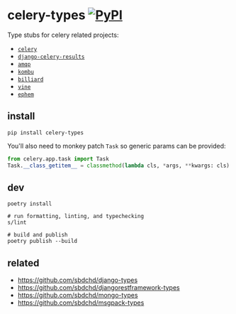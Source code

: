 # celery-types [![PyPI](https://img.shields.io/pypi/v/celery-types.svg)](https://pypi.org/project/celery-types/)

Type stubs for celery related projects:

- [`celery`](https://github.com/celery/celery)
- [`django-celery-results`](https://github.com/celery/django-celery-results)
- [`amqp`](http://github.com/celery/py-amqp)
- [`kombu`](https://github.com/celery/kombu)
- [`billiard`](https://github.com/celery/billiard)
- [`vine`](https://github.com/celery/vine)
- [`ephem`](https://github.com/brandon-rhodes/pyephem)

## install

```shell
pip install celery-types
```

You'll also need to monkey patch `Task` so generic params can be provided:

```python
from celery.app.task import Task
Task.__class_getitem__ = classmethod(lambda cls, *args, **kwargs: cls)
```

## dev

```shell
poetry install

# run formatting, linting, and typechecking
s/lint

# build and publish
poetry publish --build
```

## related

- <https://github.com/sbdchd/django-types>
- <https://github.com/sbdchd/djangorestframework-types>
- <https://github.com/sbdchd/mongo-types>
- <https://github.com/sbdchd/msgpack-types>
